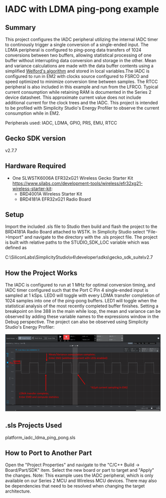 # IADC with LDMA ping-pong example #

## Summary ##

This project configures the IADC peripheral utilizing the internal IADC timer to continously trigger a single conversion of a single-ended input. The LDMA peripheral is configured to ping-pong data transfers of 1024 conversions between two buffers, allowing statistical processing of one buffer without interrupting data conversion and storage in the other. Mean and variance calculations are made with the data buffer contents using a simplified [Welford's algorithm](https://en.wikipedia.org/wiki/Algorithms_for_calculating_variance) and stored in local variables.The IADC is configured to run in EM2 with clocks source configured to FSRCO and speed optimized to minimize conversion time between samples. The RTCC peripheral is also included in this example and run from the LFRCO. Typical current consumption while retaining RAM is documented in the Series 2 device datasheet. This approximate current value does not
include additional current for the clock trees and the IADC. This project is intended to be profiled with Simplicity Studio's Energy Profiler to observe the current consumption while in EM2.

Peripherals used: IADC, LDMA, GPIO, PRS, EMU, RTCC

## Gecko SDK version ##

v2.7.7

## Hardware Required ##

- One SLWSTK6006A EFR32xG21 Wireless Gecko Starter Kit <https://www.silabs.com/development-tools/wireless/efr32xg21-wireless-starter-kit>:
  - BRD4001A Wireless Starter Kit
  - BRD4181A EFR32xG21 Radio Board

## Setup ##

Import the included .sls file to Studio then build and flash the project to the BRD4181A Radio Board attached to WSTK.
In Simplicity Studio select "File->Import" and navigate to the directory with the .sls project file.
The project is built with relative paths to the STUDIO_SDK_LOC variable which was defined as

C:\SiliconLabs\SimplicityStudio\v4\developer\sdks\gecko_sdk_suite\v2.7

## How the Project Works ##

The IADC is configured to run at 1 MHz for optimal conversion timing, and IADC timer configured such that the Port C Pin 4 single-ended input is sampled at 1 kSps. LED0 will toggle with every LDMA transfer completion of 1024 samples into one of the ping-pong buffers. LED1 will toggle when the statistical analysis of the most recently completed buffer finishes. Setting a breakpoint on line 388 in the main while loop, the mean and variance can be observed by adding these variable names to the expressions window in the Debug perspective. The project can also be observed using Simplicity Studio's Energy Profiler:

![Energy Profiler](doc/energy_profiler_capture.PNG)

## .sls Projects Used ##

platform_iadc_ldma_ping_pong.sls

## How to Port to Another Part ##

Open the "Project Properties" and navigate to the "C/C++ Build -> Board/Part/SDK" item.  Select the new board or part to target and "Apply" the changes.  Note: This example uses the IADC peripheral, which is only available on our Series 2 MCU and Wireless MCU devices. There may also be dependencies that need to be resolved when changing the target architecture.
